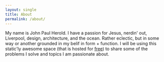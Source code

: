 ```yaml
---
layout: single
title: About
permalink: /about/
---
```


My name is John Paul Herold. I have a passion for Jesus, nerdin' out, Liverpool, design, architecture, and the ocean. Rather eclectic, but in some way or another grounded in my belif in form + function. I will be using this static'ly awesome space (that is hosted for [free](https://pages.github.com/)) to share some of the problems I solve and topics I am passionate about.


